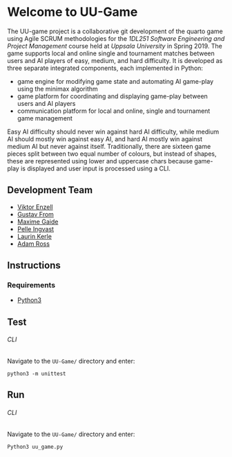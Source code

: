 # Welcome to UU-Game

The UU-game project is a collaborative git development of the quarto game using Agile SCRUM methodologies for the _1DL251 Software Engineering and Project Management_ course held at _Uppsala University_ in Spring 2019. The game supports local and online single and tournament matches between users and AI players of easy, medium, and hard difficulty. It is developed as three separate integrated components, each implemented in Python:
- game engine for modifying game state and automating AI game-play using the minimax algorithm
- game platform for coordinating and displaying game-play between users and AI players
- communication platform for local and online, single and tournament game management

Easy AI difficulty should never win against hard AI difficulty, while medium AI should mostly win against easy AI, and hard AI mostly win against medium AI but never against itself. Traditionally, there are sixteen game pieces split between two equal number of colours, but instead of shapes, these are represented using lower and uppercase chars because game-play is displayed and user input is processed using a CLI.

## Development Team

 * [Viktor Enzell](https://github.com/viktor-enzell)
 * [Gustav From](https://github.com/GustavFrom)
 * [Maxime Gaide](https://github.com/Sravoryk-fork)
 * [Pelle Ingvast](https://github.com/Pallekan) 
 * [Laurin Kerle](https://github.com/LaurinKerle)
 * [Adam Ross](https://github.com/R055A)

## Instructions

### Requirements

* [Python3](https://www.python.org/download/releases/3.0/)

## Test

###### CLI

Navigate to the `UU-Game/` directory and enter:

```
python3 -m unittest
```

## Run

###### CLI

Navigate to the `UU-Game/` directory and enter:

```
Python3 uu_game.py
```
